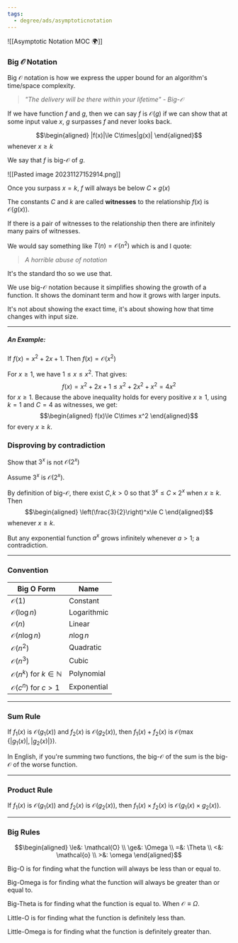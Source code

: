 ```yaml
---
tags:
  - degree/ads/asymptoticnotation
---
```

![[Asymptotic Notation MOC 🌍]]

### Big $\mathcal{O}$ Notation

Big $\mathcal{O}$ notation is how we express the upper bound for an algorithm's time/space complexity.

>*"The delivery will be there within your lifetime" - Big-$\mathcal{O}$*

If we have function $f$ and $g$, then we can say $f$ is $\mathcal{O}(g)$ if we can show that at some input value $x$, $g$ surpasses $f$ and never looks back.

$$\begin{aligned}
|f(x)|\le C\times|g(x)|
\end{aligned}$$
whenever $x\ge k$

We say that $f$ is big-$\mathcal{O}$ of $g$.

![[Pasted image 20231127152914.png]]

Once you surpass $x=k$, $f$ will always be below $C\times g(x)$

The constants $C$ and $k$ are called **witnesses** to the relationship $f(x)$ is $\mathcal{O}(g(x))$.

If there is a pair of witnesses to the relationship then there are infinitely many pairs of witnesses.

We would say something like $T(n)=\mathcal{O}(n^2)$ which is and I quote:

>*A horrible abuse of notation*

It's the standard tho so we use that.

We use big-$\mathcal{O}$ notation because it simplifies showing the growth of a function. It shows the dominant term and how it grows with larger inputs.

It's not about showing the exact time, it's about showing how that time changes with input size.

---
##### An Example:
If $f(x)=x^2+2x+1$. Then $f(x)=\mathcal{O}(x^2)$

For $x\ge1$, we have $1\le x \le x^2$. That gives:
$$f(x)=x^2+2x+1\le x^2+2x^2+x^2=4x^2$$
for $x\ge1$. Because the above inequality holds for every positive $x\ge1$, using $k=1$ and $C=4$ as witnesses, we get:
$$\begin{aligned}
f(x)\le C\times x^2
\end{aligned}$$
for every $x\ge k$.

### Disproving by contradiction

Show that $3^x$ is not $\mathcal{O}(2^x)$

Assume $3^x$ is $\mathcal{O}(2^x)$.

By definition of big-$\mathcal{O}$, there exist $C,k>0$ so that $3^x\le C\times 2^x$ when $x\ge k$. Then
$$\begin{aligned}
\left(\frac{3}{2}\right)^x\le C
\end{aligned}$$
whenever $x\ge k$.

But any exponential function $a^x$ grows infinitely whenever $a>1$; a contradiction.

---
### Convention

| Big O Form | Name |
| - | - |
|$\mathcal{O}(1)$ | Constant |
|$\mathcal{O}(\log n)$ | Logarithmic |
|$\mathcal{O}(n)$|Linear|
|$\mathcal{O}(n\log n)$|$n\log n$ |
|$\mathcal{O}(n^2)$ | Quadratic |
|$\mathcal{O}(n^3)$ | Cubic |
|$\mathcal{O}(n^k)$ for $k\in\mathbb{N}$ | Polynomial |
|$\mathcal{O}(c^n)$ for $c>1$ | Exponential |

---
### Sum Rule

If $f_1(x)$ is $\mathcal{O}(g_1(x))$ and $f_2(x)$ is $\mathcal{O}(g_2(x))$, then $f_1(x)+f_2(x)$ is $\mathcal{O}(\max\left\{|g_1(x)|,|g_2(x)|\right\})$.

In English, if you're summing two functions, the big-$\mathcal{O}$ of the sum is the big-$\mathcal{O}$ of the worse function.

---
### Product Rule

If $f_1(x)$ is $\mathcal{O}(g_1(x))$ and $f_2(x)$ is $\mathcal{O}(g_2(x))$, then $f_1(x)\times f_2(x)$ is $\mathcal{O}(g_1(x) \times g_2(x))$.

---
### Big Rules

$$\begin{aligned}
	\le&: \mathcal{O} \\
	\ge&: \Omega \\
	=&: \Theta \\
	<&: \mathcal{o} \\
	>&: \omega
\end{aligned}$$

Big-O is for finding what the function will always be less than or equal to.

Big-Omega is for finding what the function will always be greater than or equal to.

Big-Theta is for finding what the function is equal to. When $\mathcal{O}\equiv\Omega$.

Little-O is for finding what the function is definitely less than.

Little-Omega is for finding what the function is definitely greater than.